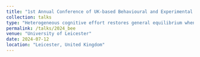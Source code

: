 ```yaml
---
title: "1st Annual Conference of UK-based Behavioural and Experimental Economists"
collection: talks
type: "Heterogeneous cognitive effort restores general equilibrium when goods are indivisible: theory and experimental test"
permalink: /talks/2024_bee
venue: "University of Leicester"
date: 2024-07-12
location: "Leicester, United Kingdom"
---
```


